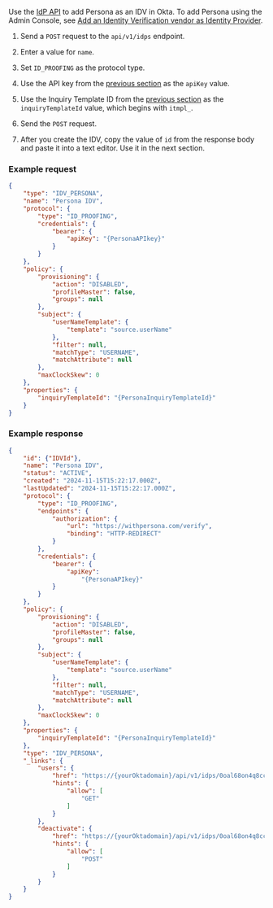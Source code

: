 Use the [IdP API](https://developer.okta.com/docs/api/openapi/okta-management/management/tag/IdentityProvider/) to add Persona as an IDV in Okta. To add Persona using the Admin Console, see [Add an Identity Verification vendor as Identity Provider](https://help.okta.com/okta_help.htm?type=oie&id=id-verification).

1. Send a `POST` request to the `api/v1/idps` endpoint.

1. Enter a value for `name`.

1. Set `ID_PROOFING` as the protocol type.

1. Use the API key from the [previous section](#configure-the-api-key-and-redirect-uri-of-the-persona-app) as the `apiKey` value.

1. Use the Inquiry Template ID from the [previous section](#configure-identity-verification-template) as the `inquiryTemplateId` value, which begins with `itmpl_`.

1. Send the `POST` request.

1. After you create the IDV, copy the value of `id` from the response body and paste it into a text editor. Use it in the next section.

### Example request

```json
{
    "type": "IDV_PERSONA",
    "name": "Persona IDV",
    "protocol": {
        "type": "ID_PROOFING",
        "credentials": {
            "bearer": {
                "apiKey": "{PersonaAPIkey}"
            }
        }
    },
    "policy": {
        "provisioning": {
            "action": "DISABLED",
            "profileMaster": false,
            "groups": null
        },
        "subject": {
            "userNameTemplate": {
                "template": "source.userName"
            },
            "filter": null,
            "matchType": "USERNAME",
            "matchAttribute": null
        },
        "maxClockSkew": 0
    },
    "properties": {
        "inquiryTemplateId": "{PersonaInquiryTemplateId}"
    }
}
```

### Example response

```json
{
    "id": {"IDVId"},
    "name": "Persona IDV",
    "status": "ACTIVE",
    "created": "2024-11-15T15:22:17.000Z",
    "lastUpdated": "2024-11-15T15:22:17.000Z",
    "protocol": {
        "type": "ID_PROOFING",
        "endpoints": {
            "authorization": {
                "url": "https://withpersona.com/verify",
                "binding": "HTTP-REDIRECT"
            }
        },
        "credentials": {
            "bearer": {
                "apiKey": 
                    "{PersonaAPIkey}"
            }
        }
    },
    "policy": {
        "provisioning": {
            "action": "DISABLED",
            "profileMaster": false,
            "groups": null
        },
        "subject": {
            "userNameTemplate": {
                "template": "source.userName"
            },
            "filter": null,
            "matchType": "USERNAME",
            "matchAttribute": null
        },
        "maxClockSkew": 0
    },
    "properties": {
        "inquiryTemplateId": "{PersonaInquiryTemplateId}"
    },
    "type": "IDV_PERSONA",
    "_links": {
        "users": {
            "href": "https://{yourOktadomain}/api/v1/idps/0oal68on4q8cch2y55d7/users",
            "hints": {
                "allow": [
                    "GET"
                ]
            }
        },
        "deactivate": {
            "href": "https://{yourOktadomain}/api/v1/idps/0oal68on4q8cch2y55d7/lifecycle/deactivate",
            "hints": {
                "allow": [
                    "POST"
                ]
            }
        }
    }
}
```